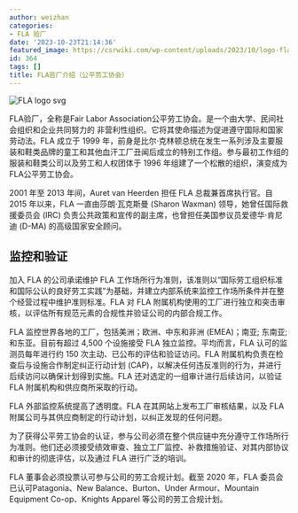 ```yaml
---
author: weizhan
categories:
- FLA 验厂
date: '2023-10-23T21:14:36'
featured_image: https://csrwiki.com/wp-content/uploads/2023/10/logo-fla.svg
id: 364
tags: []
title: FLA验厂介绍（公平劳工协会）
---
```


![FLA logo svg](https://csrwiki.com/wp-content/uploads/2023/10/logo-fla.svg)

FLA验厂，全称是Fair Labor Association公平劳工协会。是一个由大学、民间社会组织和企业共同努力的
非营利性组织。它将其使命描述为促进遵守国际和国家劳动法。FLA 成立于 1999
年，前身是比尔·克林顿总统在发生一系列涉及主要服装和鞋类品牌的童工和其他血汗工厂丑闻后成立的特别工作组。参与最初工作组的服装和鞋类公司以及劳工和人权团体于
1996 年组建了一个松散的组织，演变成为FLA公平劳工协会。

2001 年至 2013 年间，Auret van Heerden 担任 FLA 总裁兼首席执行官。自 2015 年以来，FLA 一直由莎朗·瓦克斯曼
(Sharon Waxman) 领导，她曾任国际救援委员会 (IRC) 负责公共政策和宣传的副主席，也曾担任美国参议员爱德华·肯尼迪 (D-MA)
的高级国家安全顾问。

## 监控和验证

加入 FLA 的公司承诺维护 FLA
工作场所行为准则，该准则以“国际劳工组织标准和国际公认的良好劳工实践”为基础，并建立内部系统来监控工作场所条件并在整个经营过程中维护准则标准。FLA 对
FLA 附属机构使用的工厂进行独立和突击审核，以评估所有规范元素的合规性并验证公司的内部合规工作。

FLA 监控世界各地的工厂，包括美洲；欧洲、中东和非洲 (EMEA)；南亚; 东南亚; 和东亚。目前有超过 4,500 个设施接受 FLA
独立监控。平均而言，FLA 认可的监测员每年进行约 150 次主动、已公布的评估和验证访问。FLA 附属机构负责在检查后与设施合作制定纠正行动计划
(CAP)，以解决任何违反准则的行为，并进行后续访问以确保计划得到实施。FLA 还对选定的一组审计进行后续访问，以验证 FLA
附属机构和供应商所采取的行动。

FLA 外部监控系统提高了透明度。FLA 在其网站上发布工厂审核结果，以及 FLA 附属公司与其供应商制定的行动计划，以纠正发现的任何问题。

为了获得公平劳工协会的认证，参与公司必须在整个供应链中充分遵守工作场所行为准则。他们还必须接受绩效审查、独立工厂监控、补救措施验证、对其内部协议和审计的彻底评估，以及通过
FLA 进行广泛的培训。

FLA 董事会必须投票认可参与公司的劳工合规计划。截至 2020 年，FLA 委员会已认可Patagonia、New
Balance、Burton、Under Armour、Mountain Equipment Co-op、Knights Apparel
等公司的劳工合规计划。

